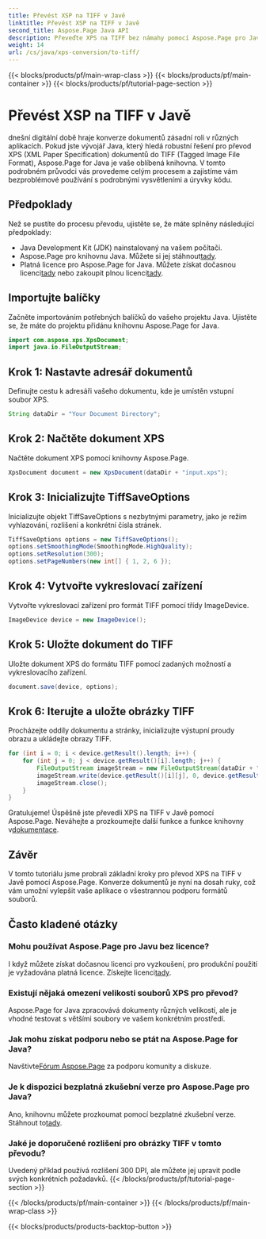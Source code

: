 ```yaml
---
title: Převést XSP na TIFF v Javě
linktitle: Převést XSP na TIFF v Javě
second_title: Aspose.Page Java API
description: Převeďte XPS na TIFF bez námahy pomocí Aspose.Page pro Java. Postupujte podle našeho podrobného průvodce pro bezproblémovou integraci. Stáhnout teď!
weight: 14
url: /cs/java/xps-conversion/to-tiff/
---
```


{{< blocks/products/pf/main-wrap-class >}}
{{< blocks/products/pf/main-container >}}
{{< blocks/products/pf/tutorial-page-section >}}

# Převést XSP na TIFF v Javě

dnešní digitální době hraje konverze dokumentů zásadní roli v různých aplikacích. Pokud jste vývojář Java, který hledá robustní řešení pro převod XPS (XML Paper Specification) dokumentů do TIFF (Tagged Image File Format), Aspose.Page for Java je vaše oblíbená knihovna. V tomto podrobném průvodci vás provedeme celým procesem a zajistíme vám bezproblémové používání s podrobnými vysvětleními a úryvky kódu.
## Předpoklady
Než se pustíte do procesu převodu, ujistěte se, že máte splněny následující předpoklady:
- Java Development Kit (JDK) nainstalovaný na vašem počítači.
-  Aspose.Page pro knihovnu Java. Můžete si jej stáhnout[tady](https://releases.aspose.com/page/java/).
-  Platná licence pro Aspose.Page for Java. Můžete získat dočasnou licenci[tady](https://purchase.aspose.com/temporary-license/) nebo zakoupit plnou licenci[tady](https://purchase.aspose.com/buy).
## Importujte balíčky
Začněte importováním potřebných balíčků do vašeho projektu Java. Ujistěte se, že máte do projektu přidánu knihovnu Aspose.Page for Java.
```java
import com.aspose.xps.XpsDocument;
import java.io.FileOutputStream;
```
## Krok 1: Nastavte adresář dokumentů
Definujte cestu k adresáři vašeho dokumentu, kde je umístěn vstupní soubor XPS.
```java
String dataDir = "Your Document Directory";
```
## Krok 2: Načtěte dokument XPS
Načtěte dokument XPS pomocí knihovny Aspose.Page.
```java
XpsDocument document = new XpsDocument(dataDir + "input.xps");
```
## Krok 3: Inicializujte TiffSaveOptions
Inicializujte objekt TiffSaveOptions s nezbytnými parametry, jako je režim vyhlazování, rozlišení a konkrétní čísla stránek.
```java
TiffSaveOptions options = new TiffSaveOptions();
options.setSmoothingMode(SmoothingMode.HighQuality);
options.setResolution(300);
options.setPageNumbers(new int[] { 1, 2, 6 });
```
## Krok 4: Vytvořte vykreslovací zařízení
Vytvořte vykreslovací zařízení pro formát TIFF pomocí třídy ImageDevice.
```java
ImageDevice device = new ImageDevice();
```
## Krok 5: Uložte dokument do TIFF
Uložte dokument XPS do formátu TIFF pomocí zadaných možností a vykreslovacího zařízení.
```java
document.save(device, options);
```
## Krok 6: Iterujte a uložte obrázky TIFF
Procházejte oddíly dokumentu a stránky, inicializujte výstupní proudy obrazu a ukládejte obrazy TIFF.
```java
for (int i = 0; i < device.getResult().length; i++) {
    for (int j = 0; j < device.getResult()[i].length; j++) {
        FileOutputStream imageStream = new FileOutputStream(dataDir + "XPStoTIFF" + "_" + (i + 1) + "_" + (j + 1) + ".tif");
        imageStream.write(device.getResult()[i][j], 0, device.getResult()[i][j].length);
        imageStream.close();
    }
}
```
 Gratulujeme! Úspěšně jste převedli XPS na TIFF v Javě pomocí Aspose.Page. Neváhejte a prozkoumejte další funkce a funkce knihovny v[dokumentace](https://reference.aspose.com/page/java/).
## Závěr
V tomto tutoriálu jsme probrali základní kroky pro převod XPS na TIFF v Javě pomocí Aspose.Page. Konverze dokumentů je nyní na dosah ruky, což vám umožní vylepšit vaše aplikace o všestrannou podporu formátů souborů.
## Často kladené otázky
### Mohu používat Aspose.Page pro Javu bez licence?
 I když můžete získat dočasnou licenci pro vyzkoušení, pro produkční použití je vyžadována platná licence. Získejte licenci[tady](https://purchase.aspose.com/buy).
### Existují nějaká omezení velikosti souborů XPS pro převod?
Aspose.Page for Java zpracovává dokumenty různých velikostí, ale je vhodné testovat s většími soubory ve vašem konkrétním prostředí.
### Jak mohu získat podporu nebo se ptát na Aspose.Page for Java?
 Navštivte[Fórum Aspose.Page](https://forum.aspose.com/c/page/39) za podporu komunity a diskuze.
### Je k dispozici bezplatná zkušební verze pro Aspose.Page pro Java?
 Ano, knihovnu můžete prozkoumat pomocí bezplatné zkušební verze. Stáhnout to[tady](https://releases.aspose.com/).
### Jaké je doporučené rozlišení pro obrázky TIFF v tomto převodu?
Uvedený příklad používá rozlišení 300 DPI, ale můžete jej upravit podle svých konkrétních požadavků.
{{< /blocks/products/pf/tutorial-page-section >}}

{{< /blocks/products/pf/main-container >}}
{{< /blocks/products/pf/main-wrap-class >}}

{{< blocks/products/products-backtop-button >}}
